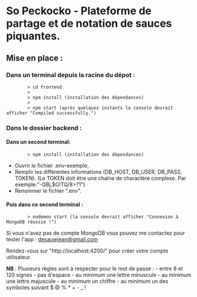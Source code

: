 # So Peckocko - Plateforme de partage et de notation de sauces piquantes.

## Mise en place :

### Dans un terminal depuis la racine du dépot :
    
    
            > cd frontend 
            >
            > npm install (installation des dépendances)
            >
            > npm start (après quelques instants la console devrait afficher "Compiled successfully.")
            
    
    
### Dans le dossier backend :
   #### Dans un second terminal:
    
    
            > npm install (installation des dépendances)
    
   - Ouvrir le fichier .env-exemple,
   - Remplir les différentes informations (DB_HOST, DB_USER, DB_PASS, TOKEN).
   (Le TOKEN doit être une chaîne de charactère complexe. Par exemple:"-QBj,$G!TQ/8>?1")
   - Renommer le fichier ".env".

   #### Puis dans ce second terminal :
    
    
            > nodemon start (la console devrait afficher "Connexion à MongoDB réussie !")
    

    
    
Si vous n'avez pas de compte MongoDB vous pouvez me contactez pour tester l'app : desauwjean@gmail.com

Rendez-vous sur "http://localhost:4200/" pour créer votre compte utilisateur.

**NB** : Plusieurs règles sont à respecter pour le mot de passe : 
                    - entre 8 et 120 signes
                    - pas d'espace
                    - au minimum une lettre minuscule
                    - au minimum une lettre majuscule
                    - au minimum un chiffre
                    - au minimum un des symboles suivant $ @ % * + - _ ! 

